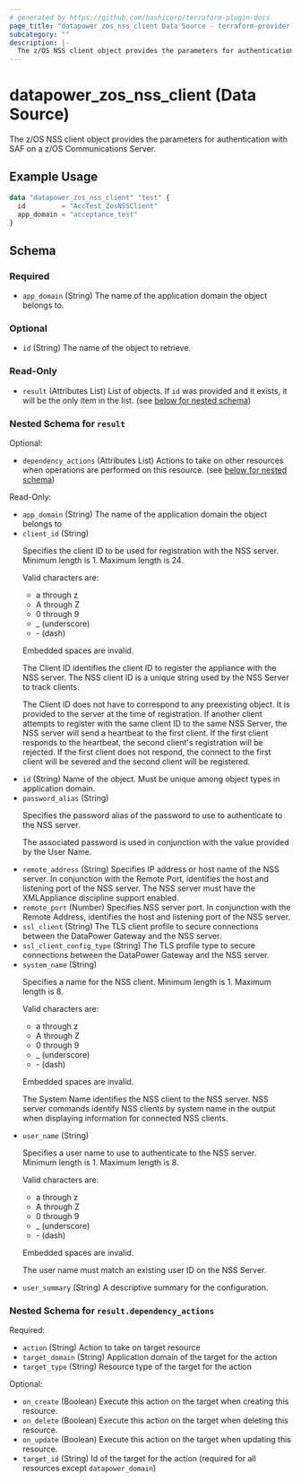 ```yaml
---
# generated by https://github.com/hashicorp/terraform-plugin-docs
page_title: "datapower_zos_nss_client Data Source - terraform-provider-datapower"
subcategory: ""
description: |-
  The z/OS NSS client object provides the parameters for authentication with SAF on a z/OS Communications Server.
---
```


# datapower_zos_nss_client (Data Source)

The z/OS NSS client object provides the parameters for authentication with SAF on a z/OS Communications Server.

## Example Usage

```terraform
data "datapower_zos_nss_client" "test" {
  id         = "AccTest_ZosNSSClient"
  app_domain = "acceptance_test"
}
```

<!-- schema generated by tfplugindocs -->
## Schema

### Required

- `app_domain` (String) The name of the application domain the object belongs to.

### Optional

- `id` (String) The name of the object to retrieve.

### Read-Only

- `result` (Attributes List) List of objects. If `id` was provided and it exists, it will be the only item in the list. (see [below for nested schema](#nestedatt--result))

<a id="nestedatt--result"></a>
### Nested Schema for `result`

Optional:

- `dependency_actions` (Attributes List) Actions to take on other resources when operations are performed on this resource. (see [below for nested schema](#nestedatt--result--dependency_actions))

Read-Only:

- `app_domain` (String) The name of the application domain the object belongs to
- `client_id` (String) <p>Specifies the client ID to be used for registration with the NSS server. Minimum length is 1. Maximum length is 24.</p><p>Valid characters are:</p><p><ul><li>a through z</li><li>A through Z</li><li>0 through 9</li><li>_ (underscore)</li><li>- (dash)</li></ul></p><p>Embedded spaces are invalid.</p><p>The Client ID identifies the client ID to register the appliance with the NSS server. The NSS client ID is a unique string used by the NSS Server to track clients.</p><p>The Client ID does not have to correspond to any preexisting object. It is provided to the server at the time of registration. If another client attempts to register with the same client ID to the same NSS Server, the NSS server will send a heartbeat to the first client. If the first client responds to the heartbeat, the second client's registration will be rejected. If the first client does not respond, the connect to the first client will be severed and the second client will be registered.</p>
- `id` (String) Name of the object. Must be unique among object types in application domain.
- `password_alias` (String) <p>Specifies the password alias of the password to use to authenticate to the NSS server.</p><p>The associated password is used in conjunction with the value provided by the User Name.</p>
- `remote_address` (String) Specifies IP address or host name of the NSS server. In conjunction with the Remote Port, identifies the host and listening port of the NSS server. The NSS server must have the XMLAppliance discipline support enabled.
- `remote_port` (Number) Specifies NSS server port. In conjunction with the Remote Address, identifies the host and listening port of the NSS server.
- `ssl_client` (String) The TLS client profile to secure connections between the DataPower Gateway and the NSS server.
- `ssl_client_config_type` (String) The TLS profile type to secure connections between the DataPower Gateway and the NSS server.
- `system_name` (String) <p>Specifies a name for the NSS client. Minimum length is 1. Maximum length is 8.</p><p>Valid characters are:</p><p><ul><li>a through z</li><li>A through Z</li><li>0 through 9</li><li>_ (underscore)</li><li>- (dash)</li></ul></p><p>Embedded spaces are invalid.</p><p>The System Name identifies the NSS client to the NSS server. NSS server commands identify NSS clients by system name in the output when displaying information for connected NSS clients.</p>
- `user_name` (String) <p>Specifies a user name to use to authenticate to the NSS server. Minimum length is 1. Maximum length is 8.</p><p>Valid characters are:</p><p><ul><li>a through z</li><li>A through Z</li><li>0 through 9</li><li>_ (underscore)</li><li>- (dash)</li></ul></p><p>Embedded spaces are invalid.</p><p>The user name must match an existing user ID on the NSS Server.</p>
- `user_summary` (String) A descriptive summary for the configuration.

<a id="nestedatt--result--dependency_actions"></a>
### Nested Schema for `result.dependency_actions`

Required:

- `action` (String) Action to take on target resource
- `target_domain` (String) Application domain of the target for the action
- `target_type` (String) Resource type of the target for the action

Optional:

- `on_create` (Boolean) Execute this action on the target when creating this resource.
- `on_delete` (Boolean) Execute this action on the target when deleting this resource.
- `on_update` (Boolean) Execute this action on the target when updating this resource.
- `target_id` (String) Id of the target for the action (required for all resources except `datapower_domain`)
